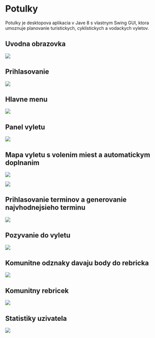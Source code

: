 # Potulky

Potulky je desktopova aplikacia v Jave 8 s vlastnym Swing GUI, ktora umoznuje planovanie turistickych, cyklistickych a vodackych vyletov.

## Uvodna obrazovka
![](images/splash.png)

## Prihlasovanie
![](images/login.png)

## Hlavne menu
![](images/menu.png)

## Panel vyletu
![](images/trip_dashboard.png)

## Mapa vyletu s volenim miest a automatickym doplnanim
![](images/map.png)

![](images/map_trace.png)

## Prihlasovanie terminov a generovanie najvhodnejsieho terminu
![](images/calendar.png)

## Pozyvanie do vyletu
![](images/invitation.png)

## Komunitne odznaky davaju body do rebricka
![](images/badges.png)

## Komunitny rebricek
![](images/leaderboard.png)

## Statistiky uzivatela
![](images/stats.png)

